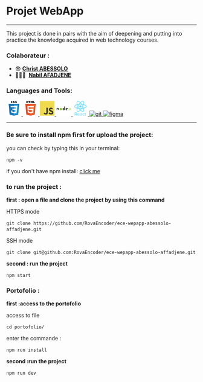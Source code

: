 # Projet WebApp

---

This project is done in pairs with the aim of deepening and putting into practice the knowledge acquired in web technology courses.

### Colaborateur :

- 😎&nbsp;<b>[Christ ABESSOLO](https://github.com/RovaEncoder)</b>
- 🧑🏽‍💻&nbsp; <b>[Nabil AFADJENE](https://github.com/AFFADJENE)</b>

### Languages and Tools:

<p align="left">
<a href="https://www.w3schools.com/css/" target="_blank" rel="noreferrer"> <img src="https://raw.githubusercontent.com/devicons/devicon/master/icons/css3/css3-original-wordmark.svg" alt="css3" width="40" height="40"/> </a>
<a href="https://www.w3.org/html/" target="_blank" rel="noreferrer"> <img src="https://raw.githubusercontent.com/devicons/devicon/master/icons/html5/html5-original-wordmark.svg" alt="html5" width="40" height="40"/> </a> <a href="https://developer.mozilla.org/en-US/docs/Web/JavaScript" target="_blank" rel="noreferrer"> <img src="https://raw.githubusercontent.com/devicons/devicon/master/icons/javascript/javascript-original.svg" alt="javascript" width="40" height="40"/> </a>
<a href="https://nodejs.org" target="_blank" rel="noreferrer"> <img src="https://raw.githubusercontent.com/devicons/devicon/master/icons/nodejs/nodejs-original-wordmark.svg" alt="nodejs" width="40" height="40"/> </a>
<a href="https://reactjs.org/" target="_blank" rel="noreferrer"> <img src="https://raw.githubusercontent.com/devicons/devicon/master/icons/react/react-original-wordmark.svg" alt="react" width="40" height="40"/> </a>
<a href="https://git-scm.com/" target="_blank" rel="noreferrer"> <img src="https://www.vectorlogo.zone/logos/git-scm/git-scm-icon.svg" alt="git" width="40" height="40"/> </a>
<a href="https://www.figma.com/" target="_blank" rel="noreferrer"> <img src="https://www.vectorlogo.zone/logos/figma/figma-icon.svg" alt="figma" width="40" height="40"/> </a>
</p>

---

### Be sure to install npm first for upload the project:

you can check by typing this in your terminal:

```
npm -v
```

if you don't have npm install: [click me](https://nodejs.org/en/)

### to run the project :

**first : open a file and clone the project by using this command**

HTTPS mode

```
git clone https://github.com/RovaEncoder/ece-wepapp-abessolo-affadjene.git
```

SSH mode

```
git clone git@github.com:RovaEncoder/ece-wepapp-abessolo-affadjene.git

```

**second : run the project**

```
npm start

```
### Portofolio :

**first :access to the portofolio**

access to file

```
cd portofolio/
```
enter the commande :

```
npm run install
```
**second :run the project**

```
npm run dev
```
